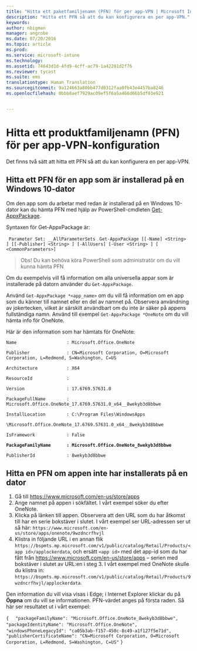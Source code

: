 ```yaml
---
title: "Hitta ett paketfamiljenamn (PFN) för per app-VPN | Microsoft Intune|"
description: "Hitta ett PFN så att du kan konfigurera en per app-VPN."
keywords: 
author: nbigman
manager: angrobe
ms.date: 07/20/2016
ms.topic: article
ms.prod: 
ms.service: microsoft-intune
ms.technology: 
ms.assetid: 74643d1d-4fd9-4cff-ac79-1a42281d2f76
ms.reviewer: tycast
ms.suite: ems
translationtype: Human Translation
ms.sourcegitcommit: 9a124663a80bb477d0312faa0fb43e4457ba8246
ms.openlocfilehash: 0bbb8aef7929ac09ef5f6a5a466d66b5df03e921


---
```


# Hitta ett produktfamiljenamn (PFN) för per app-VPN-konfiguration

Det finns två sätt att hitta ett PFN så att du kan konfigurera en per app-VPN.

## Hitta ett PFN för en app som är installerad på en Windows 10-dator

Om den app som du arbetar med redan är installerad på en Windows 10-dator kan du hämta PFN med hjälp av PowerShell-cmdleten [Get-AppxPackage](https://technet.microsoft.com/library/hh856044.aspx).

Syntaxen för Get-AppxPackage är:

` Parameter Set: __AllParameterSets`
` Get-AppxPackage [[-Name] <String> ] [[-Publisher] <String> ] [-AllUsers] [-User <String> ] [ <CommonParameters>]`

> Obs! Du kan behöva köra PowerShell som administratör om du vill kunna hämta PFN

Om du exempelvis vill få information om alla universella appar som är installerade på datorn använder du `Get-AppxPackage`.

Använd `Get-AppxPackage *<app_name>` om du vill få information om en app som du känner till namnet eller en del av namnet på. Observera användning av jokertecken, vilket är särskilt användbart om du inte är säker på appens fullständiga namn. Använd till exempel `Get-AppxPackage *OneNote` om du vill hämta info för OneNote.


Här är den information som har hämtats för OneNote:

`Name                   : Microsoft.Office.OneNote`

`Publisher              : CN=Microsoft Corporation, O=Microsoft Corporation, L=Redmond, S=Washington, C=US`

`Architecture           : X64`

`ResourceId             :`

`Version                : 17.6769.57631.0`

`PackageFullName        : Microsoft.Office.OneNote_17.6769.57631.0_x64__8wekyb3d8bbwe`

`InstallLocation        : C:\Program Files\WindowsApps`

`\Microsoft.Office.OneNote_17.6769.57631.0_x64__8wekyb3d8bbwe`

`IsFramework            : False`

**`PackageFamilyName      : Microsoft.Office.OneNote_8wekyb3d8bbwe`**

`PublisherId            : 8wekyb3d8bbwe`



## Hitta en PFN om appen inte har installerats på en dator

1.  Gå till https://www.microsoft.com/en-us/store/apps
2.  Ange namnet på appen i sökfältet. I vårt exempel söker du efter OneNote.
3.  Klicka på länken till appen. Observera att den URL som du har åtkomst till har en serie bokstäver i slutet. I vårt exempel ser URL-adressen ser ut så här:
`https://www.microsoft.com/en-us/store/apps/onenote/9wzdncrfhvjl`
4.  Klistra in följande URL i en annan flik `https://bspmts.mp.microsoft.com/v1/public/catalog/Retail/Products/<app id>/applockerdata`, och ersätt `<app id>` med det app-id som du har fått från https://www.microsoft.com/en-us/store/apps – serien med bokstäver i slutet av URL:en i steg 3. I vårt exempel med OneNote skulle du klistra in: `https://bspmts.mp.microsoft.com/v1/public/catalog/Retail/Products/9wzdncrfhvjl/applockerdata`.

Den information du vill visa visas i Edge; i Internet Explorer klickar du på **Öppna** om du vill se informationen. PFN-värdet anges på första raden. Så här ser resultatet ut i vårt exempel:


`{`
`  "packageFamilyName": "Microsoft.Office.OneNote_8wekyb3d8bbwe",`
`  "packageIdentityName": "Microsoft.Office.OneNote",`
`  "windowsPhoneLegacyId": "ca05b3ab-f157-450c-8c49-a1f127f5e71d",`
`  "publisherCertificateName": "CN=Microsoft Corporation, O=Microsoft Corporation, L=Redmond, S=Washington, C=US"`
`}`



<!--HONumber=Jul16_HO4-->



